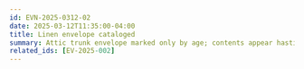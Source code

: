 ```yaml
---
id: EVN-2025-0312-02
date: 2025-03-12T11:35:00-04:00
title: Linen envelope cataloged
summary: Attic trunk envelope marked only by age; contents appear hastily removed.
related_ids: [EV-2025-002]
---
```

